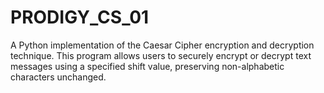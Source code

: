 # PRODIGY_CS_01
A Python implementation of the Caesar Cipher encryption and decryption technique. This program allows users to securely encrypt or decrypt text messages using a specified shift value, preserving non-alphabetic characters unchanged.

